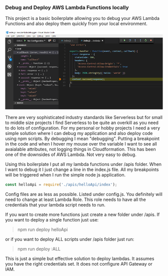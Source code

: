 ### Debug and Deploy AWS Lambda Functions locally
This project is a basic boilerplate allowing you to debug your AWS Lambda Functions and also deploy them quickly from your local environment.

![Debugging AWS Lambda locally](https://raw.githubusercontent.com/aliustaoglu/aws.lambda.debugger/master/resources/debug.png)

There are very sophisticated industry standards like Serverless but for small to middle size projects I find Serverless to be quite an overkill as you need to do lots of configuration. For my personal or hobby projects I need a very simple solution where I can debug my application and also deploy code using npm scripts. By debugging I mean "debugging". Putting a breakpoint in the code and when I hover my mouse over the variable I want to see all avaialable attributes, not logging things in Cloudformation. This has been one of the downsides of AWS Lambda. Not very easy to debug.

Using this boilerplate I put all my lambda functions under /apis folder. When I want to debug it I just change a line in the index.js file. All my breakpoints will be triggered when I run the simple node js application.

```js
const helloApi = require('./apis/helloApi/index');
```

Config files are as less as possible. Listed under config.js. You definitely will need to change at least Lambda Role. This role needs to have all the credentials that your lambda script needs to run. 

If you want to create more functions just create a new folder under /apis. If you want to deploy a single function just use:

> npm run deploy helloApi

or if you want to deploy ALL scripts under /apis folder just run:

> npm run deploy :ALL

This is just a simple but effective solution to deploy lambdas. It assumes you have the right credentials set. It does not configure API Gateway or IAM. 